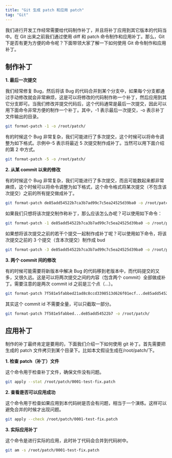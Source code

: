 ```yaml
---
title: "Git 生成 patch 和应用 patch"
tag: "Git"
---
```


我们进行开发工作经常需要给代码制作补丁，并且将补丁应用到其它版本的代码当中。在 Git 出来之前我们通过使用 diff 和 patch 命令制作和应用补丁。那么，Git 下是否有更为方便的命令呢？下面带领大家了解一下如何使用 Git 命令制作和应用补丁。

## 制作补丁

**1\. 最后一次提交**

我们经常修复 Bug，然后将该 Bug 的代码合并到某个分支中，如果每个分支都通过手动修改就会非常麻烦，这是可以将修改的代码制作称一个补丁，然后应用到其它分支即可。当我们修改并提交代码后，这个代码通常是最后一次提交，因此可以用下面命令非常方便的制作一个补丁。其中，-1 表示最后一次提交，-o 表示补丁文件输出的目录。

```sh
git format-patch -1 -o /root/patch/
```

有的时候这个 Bug 非常复杂，我们可能进行了多次提交，这个时候可以将命令调整为如下格式。示例中-5 表示将最近 5 次提交制作成补丁。当然可以用下面介绍的第 2 中方式。

```sh
git format-patch -5 -o /root/patch/
```

**2\. 从某 commit 以来的修改**

有的时候这个 Bug 非常复杂，我们可能进行了多次提交，而且可能数起来都非常麻烦，这个时候可以将命令调整为如下格式，这个命令格式将某次提交（不包含该次提交）之前的所有提交做成补丁。

```sh
git format-patch de85add54522b7ca3b7ad99c7c5ea24525d39ba0 -o /root/patch/
```

如果我们只想将该次提交制作称补丁，那么应该怎么办呢？可以使用如下命令：

```sh
git format-patch -1 de85add54522b7ca3b7ad99c7c5ea24525d39ba0 -o /root/patch/
```

如果想将该次提交之前的若干个提交一起制作成补丁呢？可以使用如下命令，将该次提交之前的 3 个提交（含本次提交）制作成 bud

```sh
git format-patch -3 de85add54522b7ca3b7ad99c7c5ea24525d39ba0 -o /root/patch/
```

**3\. 两个 commit 间的修改**

有的时候可能需要将新版本中解决 Bug 的代码移到老版本中，而代码提交的又多，又很久远。这是可以将两次提交之间的内容（包含两个 commit）全部做成补丁。需要注意的是两次 commit id 之前是三个点（...）。

```sh
git format-patch 7f581e5fabbed21ad8c8ccd3398513d626f01ecf...de85add54522b7ca3b7ad99c7c5ea24525d39ba0e919cd7a -o /root/patch/
```

其实这个 commit id 不需要全量，可以只截取一部分。

```sh
git format-patch 7f581e5fabbed...de85add54522b7 -o /root/patch/
```

## 应用补丁

制作的补丁最终肯定是要用的，下面我们介绍一下如何使用 git 补丁。首先需要把生成的 patch 文件拷贝到某个目录下。比如本文假设生成在/root/patch/下。

**1\. 检查 patch（补丁）文件**

这个命令用于检查补丁文件，确保文件没有问题。

```sh
git apply --stat /root/patch/0001-test-fix.patch
```

**2\. 查看是否可以应用成功**

这个命令用于检查如果应用到本代码树是否会有问题，相当于一个演练。这样可以避免合并的时候才出现问题。

```sh
git apply --check /root/patch/0001-test-fix.patch
```

**3\. 实际应用补丁**

这个命令是进行实际的应用，此时补丁代码会合并到代码树中。

```sh
git am -s /root/patch/0001-test-fix.patch
```

